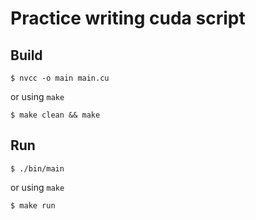 # Practice writing cuda script


## Build

```
$ nvcc -o main main.cu
```

or using `make`

```
$ make clean && make
```

## Run

```
$ ./bin/main
```

or using `make`

```
$ make run
```
